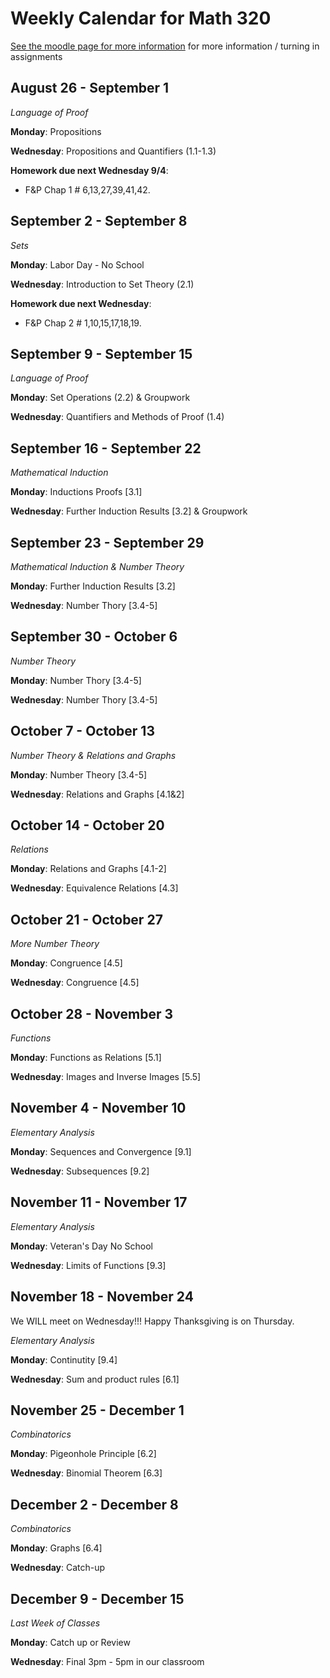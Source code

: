 # Weekly Calendar for Math 320

[See the moodle page for more information](http://moodle.csun.edu/course/view.php?id=50848) for more information / turning in assignments

## August 26 - September 1

*Language of Proof*

**Monday**: Propositions 

**Wednesday**: Propositions and Quantifiers (1.1-1.3)

**Homework due next Wednesday 9/4**:

* F&P Chap 1 # 6,13,27,39,41,42.

## September 2 - September 8

*Sets*

**Monday**: Labor Day - No School

**Wednesday**: Introduction to Set Theory (2.1)

**Homework due next Wednesday**: 

* F&P Chap 2 # 1,10,15,17,18,19.

## September 9 - September 15

*Language of Proof*

**Monday**: Set Operations (2.2) & Groupwork

**Wednesday**: Quantifiers and Methods of Proof (1.4)

## September 16 - September 22

*Mathematical Induction*

**Monday**: Inductions Proofs [3.1]

**Wednesday**: Further Induction Results [3.2] & Groupwork

## September 23 - September 29

*Mathematical Induction & Number Theory*

**Monday**: Further Induction Results [3.2]

**Wednesday**: Number Thory [3.4-5]

## September 30 - October 6

*Number Theory*

**Monday**: Number Thory [3.4-5]

**Wednesday**: Number Thory [3.4-5]

## October 7 - October 13

*Number Theory & Relations and Graphs*

**Monday**: Number Theory [3.4-5]

**Wednesday**: Relations and Graphs [4.1&2]

## October 14 - October 20

*Relations*

**Monday**: Relations and Graphs [4.1-2]

**Wednesday**: Equivalence Relations [4.3]

## October 21 - October 27

*More Number Theory*

**Monday**: Congruence [4.5]

**Wednesday**: Congruence [4.5]

## October 28 - November 3

*Functions*

**Monday**: Functions as Relations [5.1]

**Wednesday**: Images and Inverse Images [5.5]

## November 4 - November 10

*Elementary Analysis*

**Monday**: Sequences and Convergence [9.1]

**Wednesday**: Subsequences [9.2]

## November 11 - November 17

*Elementary Analysis*

**Monday**: Veteran's Day No School

**Wednesday**: Limits of Functions [9.3]

## November 18 - November 24

We WILL meet on Wednesday!!!  Happy Thanksgiving is on Thursday.

*Elementary Analysis*

**Monday**: Continutity [9.4]

**Wednesday**: Sum and product rules [6.1]

## November 25 - December 1

*Combinatorics*

**Monday**: Pigeonhole Principle [6.2]

**Wednesday**: Binomial Theorem [6.3]

## December 2 - December 8

*Combinatorics*

**Monday**: Graphs [6.4]

**Wednesday**: Catch-up

## December 9 - December 15

*Last Week of Classes*

**Monday**: Catch up or Review

**Wednesday**: Final 3pm - 5pm in our classroom
